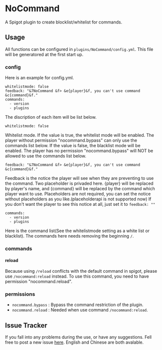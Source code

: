 # NoCommand
A Spigot plugin to create blocklist/whitelist for commands.

## Usage
All functions can be configured in `plugins/NoCommand/config.yml`. This file will be generatored at the first start up.

### config
Here is an example for config.yml.
```
whitelistmode: false 
feedback: "&7NoCommand &f> &e{player}&f, you can't use command &c{command}&f."  
commands: 
  - version
  - plugins
```
The discription of each item will be list below.


```
whitelistmode: false
```
Whitelist mode. If the value is true, the whitelist mode will be enabled. The player without permission "nocommand.bypass" can only use the commands list below. If the value is false, the blacklist mode will be enabled. The player has no permission "nocommand.bypass" will NOT be allowed to use the commands list below.

```
feedback: "&7NoCommand &f> &e{player}&f, you can't use command &c{command}&f."
```
Feedback is the notice the player will see when they are preventing to use the command. Two placeholder is privaded here. {player} will be replaced by player's name, and {command} will be replaced by the command which player want to use. Placeholders are not required, you can set the notice without placeholders as you like.(placeholderapi is not supported now)
If you don't want the player to see this notice at all, just set it to `feedback: ""`

```
commands: 
  - version
  - plugins
```
Here is the command list(See the whitelistmode setting as a white list or blacklist). The commands here needs removing the beginning `/`.

### commands

#### reload
Because using `/reload` conflicts with the default command in spigot, please use `/nocommand:reload` instead.
To use this command, you need to have permission "nocommand.reload".

### permissions
+ `nocommand.bypass` : Bypass the command restriction of the plugin.
+ `nocommand.reload` : Needed when use command `/nocommand:reload`.

## Issue Tracker
If you fall into any problems during the use, or have any suggestions. Fell free to post a new issue [here](https://github.com/Lori3f6/NoCommand/issues/new). English and Chinese are both avalable.